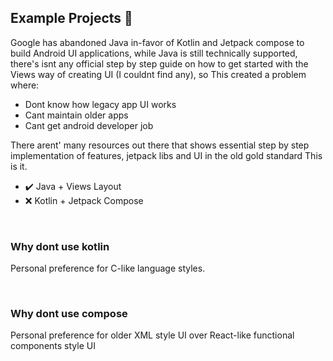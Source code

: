 ## Example Projects 🗿

Google has abandoned Java in-favor of Kotlin and Jetpack compose to build Android UI applications, while Java is still technically supported,
there's isnt any official step by step guide on how to get started with the Views way of creating UI (I couldnt find any), so 
This created a problem where: 
- Dont know how legacy app UI works
- Cant maintain older apps
- Cant get android developer job

There arent' many resources out there that shows essential step by step implementation of features, jetpack libs and UI in the old gold standard
This is it.
- ✔️ Java + Views Layout
- ❌ Kotlin + Jetpack Compose

<br>

### Why dont use kotlin
Personal preference for C-like language styles.

<br>

### Why dont use compose
Personal preference for older XML style UI over React-like functional components style UI
